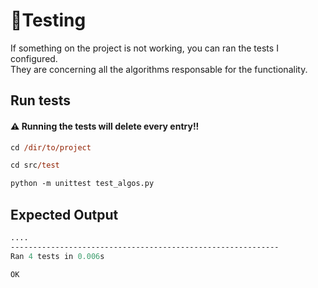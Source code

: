 # :test_tube:Testing 

If something on the project is not working, you can ran the tests I configured. <br>They are concerning all the algorithms responsable for the functionality. 

## Run tests 

#### :warning: Running the tests will delete every entry!!

```ps
cd /dir/to/project
```
```ps
cd src/test
```
```ps
python -m unittest test_algos.py
```

## Expected Output 

```ps
....
------------------------------------------------------------
Ran 4 tests in 0.006s

OK
```